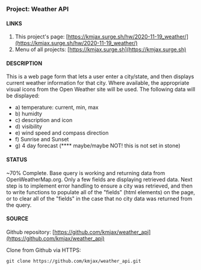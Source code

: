 ### Project: Weather API

#### LINKS

1. This project's page: [https://kmjax.surge.sh/hw/2020-11-19_weather/](https://kmjax.surge.sh/hw/2020-11-19_weather/)
1. Menu of all projects: [https://kmjax.surge.sh](https://kmjax.surge.sh)

#### DESCRIPTION

This is a web page form that lets a user enter a city/state, and then displays current weather information for that city. Where available, the appropriate visual icons from the Open Weather site will be used. The following data will be displayed:

- a) temperature: current, min, max
- b) humidty
- c) description and icon
- d) visibility
- e) wind speed and compass direction
- f) Sunrise and Sunset
- g) 4 day forecast  (**** maybe/maybe NOT! this is not set in stone)


#### STATUS

~70% Complete. Base query is working and returning data from OpenWeatherMap.org. Only a few fields are displaying retrieved data. Next step is to implement error handling to ensure a city was retrieved, and then to write functions to populate all of the "fields" (html elements) on the page, or to clear all of the "fields" in the case that no city data was returned from the query.


#### SOURCE

Github repository: [https://github.com/kmjax/weather_api](https://github.com/kmjax/weather_api)

Clone from Github via HTTPS:

`git clone https://github.com/kmjax/weather_api.git`
